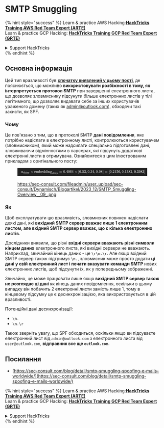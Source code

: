 # SMTP Smuggling

{% hint style="success" %}
Learn & practice AWS Hacking:<img src="../../.gitbook/assets/arte.png" alt="" data-size="line">[**HackTricks Training AWS Red Team Expert (ARTE)**](https://training.hacktricks.xyz/courses/arte)<img src="../../.gitbook/assets/arte.png" alt="" data-size="line">\
Learn & practice GCP Hacking: <img src="../../.gitbook/assets/grte.png" alt="" data-size="line">[**HackTricks Training GCP Red Team Expert (GRTE)**<img src="../../.gitbook/assets/grte.png" alt="" data-size="line">](https://training.hacktricks.xyz/courses/grte)

<details>

<summary>Support HackTricks</summary>

* Check the [**subscription plans**](https://github.com/sponsors/carlospolop)!
* **Join the** 💬 [**Discord group**](https://discord.gg/hRep4RUj7f) or the [**telegram group**](https://t.me/peass) or **follow** us on **Twitter** 🐦 [**@hacktricks\_live**](https://twitter.com/hacktricks\_live)**.**
* **Share hacking tricks by submitting PRs to the** [**HackTricks**](https://github.com/carlospolop/hacktricks) and [**HackTricks Cloud**](https://github.com/carlospolop/hacktricks-cloud) github repos.

</details>
{% endhint %}

## Основна інформація

Цей тип вразливості був [**спочатку виявлений у цьому пості**](https://sec-consult.com/blog/detail/smtp-smuggling-spoofing-e-mails-worldwide/), де пояснюється, що можливо **використовувати розбіжності в тому, як інтерпретується протокол SMTP** при завершенні електронного листа, що дозволяє зловмиснику підсунути більше електронних листів у тілі легітимного, що дозволяє видавати себе за інших користувачів ураженого домену (таких як admin@outlook.com), обходячи такі захисти, як SPF.

### Чому

Це пов'язано з тим, що в протоколі SMTP **дані повідомлення**, яке потрібно надіслати в електронному листі, контролюються користувачем (зловмисником), який може надсилати спеціально підготовлені дані, зловживаючи відмінностями в парсерах, які підсунуть додаткові електронні листи в отримувача. Ознайомтеся з цим ілюстрованим прикладом з оригінального посту:

<figure><img src="../../.gitbook/assets/image (8) (1).png" alt=""><figcaption><p><a href="https://sec-consult.com/fileadmin/user_upload/sec-consult/Dynamisch/Blogartikel/2023_12/SMTP_Smuggling-Overview__09_.png">https://sec-consult.com/fileadmin/user_upload/sec-consult/Dynamisch/Blogartikel/2023_12/SMTP_Smuggling-Overview__09_.png</a></p></figcaption></figure>

### Як

Щоб експлуатувати цю вразливість, зловмисник повинен надіслати деякі дані, які **вихідний SMTP сервер вважає лише 1 електронним листом, але вхідний SMTP сервер вважає, що є кілька електронних листів**.

Дослідники виявили, що різні **вхідні сервери вважають різні символи кінцем даних** електронного листа, які вихідні сервери не вважають.\
Наприклад, звичайний кінець даних - це `\r\n.\r`. Але якщо вхідний SMTP сервер також підтримує `\n.`, зловмисник може просто додати **ці дані у свій електронний лист і почати вказувати команди SMTP** нових електронних листів, щоб підсунути їх, як у попередньому зображенні.

Звичайно, це може працювати лише якщо **вихідний SMTP сервер також не розглядає ці дані** як кінець даних повідомлення, оскільки в цьому випадку він побачить 2 електронні листи замість лише 1, тому в кінцевому підсумку це є десинхронізацією, яка використовується в цій вразливості.

Потенційні дані десинхронізації:

* `\n.`
* `\n.\r`

Також зверніть увагу, що SPF обходиться, оскільки якщо ви підсуваєте електронний лист від `admin@outlook.com` з електронного листа від `user@outlook.com`, **відправник все ще `outlook.com`.**

## **Посилання**

* [https://sec-consult.com/blog/detail/smtp-smuggling-spoofing-e-mails-worldwide/](https://sec-consult.com/blog/detail/smtp-smuggling-spoofing-e-mails-worldwide/)

{% hint style="success" %}
Learn & practice AWS Hacking:<img src="../../.gitbook/assets/arte.png" alt="" data-size="line">[**HackTricks Training AWS Red Team Expert (ARTE)**](https://training.hacktricks.xyz/courses/arte)<img src="../../.gitbook/assets/arte.png" alt="" data-size="line">\
Learn & practice GCP Hacking: <img src="../../.gitbook/assets/grte.png" alt="" data-size="line">[**HackTricks Training GCP Red Team Expert (GRTE)**<img src="../../.gitbook/assets/grte.png" alt="" data-size="line">](https://training.hacktricks.xyz/courses/grte)

<details>

<summary>Support HackTricks</summary>

* Check the [**subscription plans**](https://github.com/sponsors/carlospolop)!
* **Join the** 💬 [**Discord group**](https://discord.gg/hRep4RUj7f) or the [**telegram group**](https://t.me/peass) or **follow** us on **Twitter** 🐦 [**@hacktricks\_live**](https://twitter.com/hacktricks\_live)**.**
* **Share hacking tricks by submitting PRs to the** [**HackTricks**](https://github.com/carlospolop/hacktricks) and [**HackTricks Cloud**](https://github.com/carlospolop/hacktricks-cloud) github repos.

</details>
{% endhint %}
